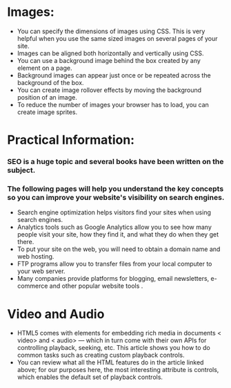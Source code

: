 # Images:

* You can specify the dimensions of images using CSS.
This is very helpful when you use the same sized
images on several pages of your site.
* Images can be aligned both horizontally and vertically
using CSS.
* You can use a background image behind the box
created by any element on a page.
* Background images can appear just once or be
repeated across the background of the box.
* You can create image rollover effects by moving the
background position of an image.
* To reduce the number of images your browser has to
load, you can create image sprites.

# Practical Information:
### SEO is a huge topic and several books have been written on the subject.
### The following pages will help you understand the key concepts so you can improve your website's visibility on search engines.
* Search engine optimization helps visitors find your
sites when using search engines.
* Analytics tools such as Google Analytics allow you to
see how many people visit your site, how they find it,
and what they do when they get there.
* To put your site on the web, you will need to obtain a
domain name and  web hosting.
* FTP programs allow you to transfer files from your
local computer to your web server.
* Many companies provide platforms for blogging, email
newsletters, e-commerce and other popular website
tools .


# Video and Audio 

* HTML5 comes with elements for embedding rich media in documents < video> and < audio> — which in turn come with their own APIs for controlling playback, seeking, etc. This article shows you how to do common tasks such as creating custom playback controls.
* You can review what all the HTML features do in the article linked above; for our purposes here, the most interesting attribute is controls, which enables the default set of playback controls. 
